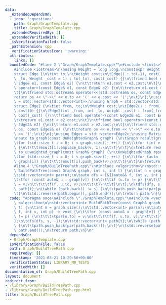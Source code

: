 ```yaml
---
data:
  _extendedDependsOn:
  - icon: ':question:'
    path: Graph/GraphTemplate.cpp
    title: Graph/GraphTemplate.cpp
  _extendedRequiredBy: []
  _extendedVerifiedWith: []
  _isVerificationFailed: false
  _pathExtension: cpp
  _verificationStatusIcon: ':warning:'
  attributes:
    links: []
  bundledCode: "#line 2 \"Graph/GraphTemplate.cpp\"\n#include <limits>\n#include <vector>\n\
    #include <iostream>\n\nusing Weight = long long;\nconstexpr Weight INF = std::numeric_limits<Weight>::max();\n\
    struct Edge {\n\tint to;\n\tWeight cost;\n\tEdge() : to(-1), cost(-1) {}\n\tEdge(int\
    \ _to, Weight _cost = 1) : to(_to), cost(_cost) {}\n\tfriend bool operator<(const\
    \ Edge& e1, const Edge& e2) {\n\t\treturn e1.cost < e2.cost;\n\t}\n\tfriend bool\
    \ operator>(const Edge& e1, const Edge& e2) {\n\t\treturn e1.cost > e2.cost;\n\
    \t}\n\tfriend std::ostream& operator<<(std::ostream& os, const Edge& e) {\n\t\t\
    return os << \"->\" << e.to << '(' << e.cost << ')';\n\t}\n};\nusing UnWeightedGraph\
    \ = std::vector<std::vector<int>>;\nusing Graph = std::vector<std::vector<Edge>>;\n\
    struct Edge2 {\n\tint from, to;\n\tWeight cost;\n\tEdge2() : from(-1), to(-1),\
    \ cost(0) {}\n\tEdge2(int _from, int _to, Weight _cost) : from(_from), to(_to),\
    \ cost(_cost) {}\n\tfriend bool operator<(const Edge2& e1, const Edge2& e2) {\n\
    \t\treturn e1.cost < e2.cost;\n\t}\n\tfriend bool operator>(const Edge2& e1, const\
    \ Edge2& e2) {\n\t\treturn e1.cost > e2.cost;\n\t}\n\tfriend std::ostream& operator<<(std::ostream&\
    \ os, const Edge2& e) {\n\t\treturn os << e.from << \"->\" << e.to << '(' << e.cost\
    \ << ')';\n\t}\n};\nusing Edges = std::vector<Edge2>;\nusing Matrix = std::vector<std::vector<Weight>>;\n\
    \nauto to_graph(const UnWeightedGraph& graph) {\n\tGraph result(graph.size());\n\
    \tfor (std::size_t i = 0; i < graph.size(); ++i) {\n\t\tfor (int v : graph[i])\
    \ {\n\t\t\tresult[i].emplace_back(v, 1);\n\t\t}\n\t}\n\treturn result;\n}\nauto\
    \ to_unweighted_graph(const Graph& graph) {\n\tUnWeightedGraph result(graph.size());\n\
    \tfor (std::size_t i = 0; i < graph.size(); ++i) {\n\t\tfor (auto [v, cost] :\
    \ graph[i]) {\n\t\t\tresult[i].push_back(v);\n\t\t}\n\t}\n\treturn result;\n}\n\
    #line 4 \"Graph/BuildTreePath.cpp\"\n#include <algorithm>\n\nstd::vector<int>\
    \ BuildPathTree(const Graph& graph, int s, int t) {\n\tint n = graph.size();\n\
    \tstd::vector<int> par(n);\n\tauto dfs = [&](auto&& f, int v, int p) -> void {\n\
    \t\tfor (const auto& u : graph[v]) {\n\t\t\tif (u.to != p) {\n\t\t\t\tpar[u.to]\
    \ = v;\n\t\t\t\tf(f, u.to, v);\n\t\t\t}\n\t\t}\n\t};\n\tdfs(dfs, s, -1);\n\tstd::vector<int>\
    \ path{t};\n\twhile (path.back() != s) {\n\t\tpath.push_back(par[path.back()]);\n\
    \t}\n\tstd::reverse(path.begin(), path.end());\n\treturn path;\n}\n"
  code: "#pragma once\n#include \"./GraphTemplate.cpp\"\n#include <vector>\n#include\
    \ <algorithm>\n\nstd::vector<int> BuildPathTree(const Graph& graph, int s, int\
    \ t) {\n\tint n = graph.size();\n\tstd::vector<int> par(n);\n\tauto dfs = [&](auto&&\
    \ f, int v, int p) -> void {\n\t\tfor (const auto& u : graph[v]) {\n\t\t\tif (u.to\
    \ != p) {\n\t\t\t\tpar[u.to] = v;\n\t\t\t\tf(f, u.to, v);\n\t\t\t}\n\t\t}\n\t\
    };\n\tdfs(dfs, s, -1);\n\tstd::vector<int> path{t};\n\twhile (path.back() != s)\
    \ {\n\t\tpath.push_back(par[path.back()]);\n\t}\n\tstd::reverse(path.begin(),\
    \ path.end());\n\treturn path;\n}\n"
  dependsOn:
  - Graph/GraphTemplate.cpp
  isVerificationFile: false
  path: Graph/BuildTreePath.cpp
  requiredBy: []
  timestamp: '2021-03-21 10:20:50+09:00'
  verificationStatus: LIBRARY_NO_TESTS
  verifiedWith: []
documentation_of: Graph/BuildTreePath.cpp
layout: document
redirect_from:
- /library/Graph/BuildTreePath.cpp
- /library/Graph/BuildTreePath.cpp.html
title: Graph/BuildTreePath.cpp
---
```


